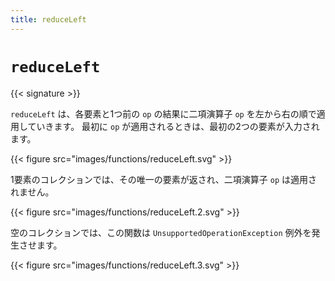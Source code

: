 ```yaml
---
title: reduceLeft
---
```


# `reduceLeft`

{{< signature >}}

`reduceLeft` は、各要素と1つ前の `op` の結果に二項演算子 `op` を左から右の順で適用していきます。
最初に `op` が適用されるときは、最初の2つの要素が入力されます。

{{< figure src="images/functions/reduceLeft.svg" >}}

1要素のコレクションでは、その唯一の要素が返され、二項演算子 `op` は適用されません。

{{< figure src="images/functions/reduceLeft.2.svg" >}}

空のコレクションでは、この関数は `UnsupportedOperationException` 例外を発生させます。

{{< figure src="images/functions/reduceLeft.3.svg" >}}
